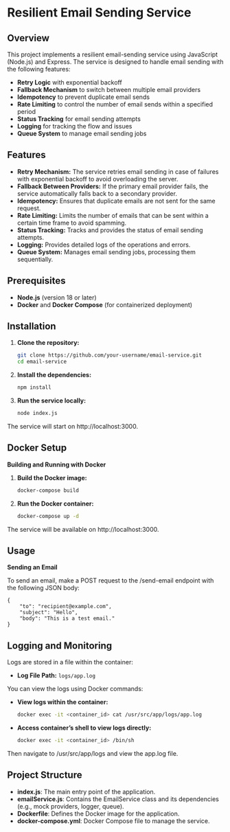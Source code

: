 # Resilient Email Sending Service

## Overview

This project implements a resilient email-sending service using JavaScript (Node.js) and Express. The service is designed to handle email sending with the following features:

- **Retry Logic** with exponential backoff
- **Fallback Mechanism** to switch between multiple email providers
- **Idempotency** to prevent duplicate email sends
- **Rate Limiting** to control the number of email sends within a specified period
- **Status Tracking** for email sending attempts
- **Logging** for tracking the flow and issues
- **Queue System** to manage email sending jobs

## Features

- **Retry Mechanism:** The service retries email sending in case of failures with exponential backoff to avoid overloading the server.
- **Fallback Between Providers:** If the primary email provider fails, the service automatically falls back to a secondary provider.
- **Idempotency:** Ensures that duplicate emails are not sent for the same request.
- **Rate Limiting:** Limits the number of emails that can be sent within a certain time frame to avoid spamming.
- **Status Tracking:** Tracks and provides the status of email sending attempts.
- **Logging:** Provides detailed logs of the operations and errors.
- **Queue System:** Manages email sending jobs, processing them sequentially.

## Prerequisites

- **Node.js** (version 18 or later)
- **Docker** and **Docker Compose** (for containerized deployment)

## Installation

1. **Clone the repository:**

   ```bash
   git clone https://github.com/your-username/email-service.git
   cd email-service

2. **Install the dependencies:**

    ```bash
    npm install

3. **Run the service locally:**

    ```bash
    node index.js
The service will start on http://localhost:3000.

## Docker Setup

**Building and Running with Docker**

1. **Build the Docker image:**

    ```bash
    docker-compose build

2. **Run the Docker container:**

    ```bash
    docker-compose up -d

The service will be available on http://localhost:3000.


## Usage

**Sending an Email**

To send an email, make a POST request to the /send-email endpoint with the following JSON body:

    {
        "to": "recipient@example.com",
        "subject": "Hello",
        "body": "This is a test email."
    }

## Logging and Monitoring

Logs are stored in a file within the container:

- **Log File Path:** `logs/app.log`

You can view the logs using Docker commands:

- **View logs within the container:**

  ```bash
  docker exec -it <container_id> cat /usr/src/app/logs/app.log


- **Access container’s shell to view logs directly:**

    ```bash
    docker exec -it <container_id> /bin/sh

Then navigate to /usr/src/app/logs and view the app.log file.

## Project Structure
- **index.js**: The main entry point of the application.
- **emailService.js**: Contains the EmailService class and its dependencies (e.g., mock providers, logger, queue).
- **Dockerfile**: Defines the Docker image for the application.
- **docker-compose.yml**: Docker Compose file to manage the service.
